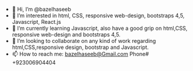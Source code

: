 - 👋 Hi, I’m @bazelhaseeb
- 👀 I’m interested in html, CSS, responsive web-design, bootstraps 4,5, Javascript, React.js
- 🌱 I’m currently learning Javascript, also have a good grip on html,CSS, responsive web-design and bootstraps 4,5.
- 💞️ I’m looking to collaborate on any kind of work regarding html,CSS,responsive design, bootstrap and Javascript.
- 📫 How to reach me: bazelhaseeb@Gmail.com
Phone# +923006904404

<!---
bazelhaseeb/bazelhaseeb is a ✨ special ✨ repository because its `README.md` (this file) appears on your GitHub profile.
You can click the Preview link to take a look at your changes.
--->
